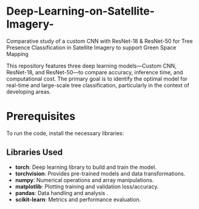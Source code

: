 # Deep-Learning-on-Satellite-Imagery-
Comparative study of a custom CNN with ResNet-18 &amp; ResNet-50  for Tree Presence Classification in Satellite Imagery to support Green Space Mapping


This repository features three deep learning models—Custom CNN, ResNet-18, and ResNet-50—to compare accuracy, inference time, and computational cost. 
The primary goal is to identify the optimal model for real-time and large-scale tree classification, particularly in the context of developing areas.


# Prerequisites
To run the code, install the necessary libraries:

## Libraries Used
- **torch**: Deep learning library to build and train the model.
- **torchvision**: Provides pre-trained models and data transformations.
- **numpy**: Numerical operations and array manipulations.
- **matplotlib**: Plotting training and validation loss/accuracy.
- **pandas**: Data handling and analysis .
- **scikit-learn**: Metrics and performance evaluation.


